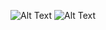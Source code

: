 ![Alt Text](https://media.giphy.com/media/VTtANKl0beDFQRLDTh/giphy.gif)
![Alt Text](https://media.giphy.com/media/26tn33aiTi1jkl6H6/giphy.gif)
